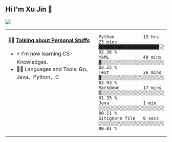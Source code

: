 
## Hi I'm Xu Jin 👋
![](https://komarev.com/ghpvc/?username=jiayouxujin&color=brightgreen&label=PROFILE+VIEWS)



<table align="center">
<tr>
<td valign="top" width="60%">

#### 🏋️‍♀️ <a href="https://github.com/jiayouxujin" target="_blank">Talking about Personal Stuffs</a>
<!-- recent_releases starts -->

- ⚡  I'm now learning CS-Knowledges.  
- 🏊‍♂️ Languages and Tools: Go、Java、Python、C
<!-- recent_releases ends -->
</td>
<td>
 
<!--START_SECTION:waka-->

```text
Python           19 hrs 23 mins  ███████████████████████░░   92.36 %
YAML             40 mins         ▓░░░░░░░░░░░░░░░░░░░░░░░░   03.25 %
Text             36 mins         ▓░░░░░░░░░░░░░░░░░░░░░░░░   02.93 %
Markdown         17 mins         ▒░░░░░░░░░░░░░░░░░░░░░░░░   01.35 %
Java             1 min           ░░░░░░░░░░░░░░░░░░░░░░░░░   00.11 %
GitIgnore file   0 secs          ░░░░░░░░░░░░░░░░░░░░░░░░░   00.01 %
```

<!--END_SECTION:waka-->
 
</td>
</tr>
</table>





